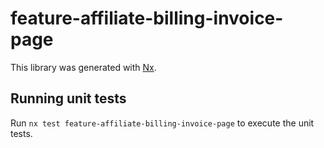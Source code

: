 # feature-affiliate-billing-invoice-page

This library was generated with [Nx](https://nx.dev).

## Running unit tests

Run `nx test feature-affiliate-billing-invoice-page` to execute the unit tests.
